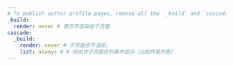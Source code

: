 ```yaml
---
# To publish author profile pages, remove all the `_build` and `cascade` settings below.
_build:
  render: never # 表示不渲染这个页面
cascade:
  _build:
    render: never # 子页面也不渲染。
    list: always # # 但允许子页面在列表中显示（比如作者列表）
---
```

